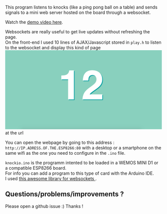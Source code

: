 This program listens to knocks (like a ping pong ball on a table) and sends signals to a mini web server hosted on the board through a websocket.

Watch the [demo video here](https://www.youtube.com/watch?v=ul1E68GvWqg).  

Websockets are really useful to get live updates without refreshing the page.  
On the front-end I used 10 lines of AJAX/Javascript stored in ``play.h`` to listen to the websocket and display this kind of page
 ![alt text](demo.png) at the url

You can open the webpage by going to this address : ``http://IP.ADRESS.OF.THE.ESP8266:80`` with a desktop or a smartphone on the same wifi as the one you need to configure in the ``.ino`` file.

``knockio.ino`` is the programm intented to be loaded in a WEMOS MINI D1 or a compatible ESP8266 board.  
For info you can add a program to this type of card with the Arduino IDE.  
I used [this awesome library for websockets ](https://github.com/Links2004/arduinoWebSockets).

## Questions/problems/improvements ?
Please open a github issue :)
Thanks !
